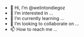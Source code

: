 - 👋 Hi, I’m @welintondiegoz
- 👀 I’m interested in ...
- 🌱 I’m currently learning ...
- 💞️ I’m looking to collaborate on ...
- 📫 How to reach me ...

<!---
welintondiegoz/welintondiegoz is a ✨ special ✨ repository because its `README.md` (this file) appears on your GitHub profile.
You can click the Preview link to take a look at your changes.
--->
